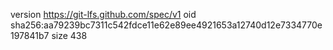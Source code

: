 version https://git-lfs.github.com/spec/v1
oid sha256:aa79239bc7311c542fdce11e62e89ee4921653a12740d12e7334770e197841b7
size 438
